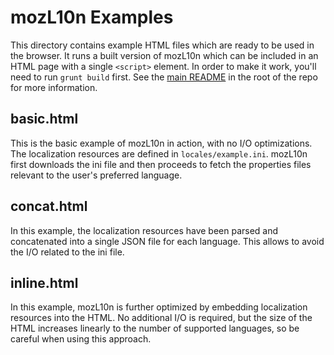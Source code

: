 mozL10n Examples
================

This directory contains example HTML files which are ready to be used in the 
browser.  It runs a built version of mozL10n which can be included in an HTML 
page with a single `<script>` element.  In order to make it work, you'll need 
to run `grunt build` first.  See the [main README][] in the root of the repo 
for more information.

[main README]: ../README.md


basic.html
------------

This is the basic example of mozL10n in action, with no I/O optimizations.  The 
localization resources are defined in `locales/example.ini`.  mozL10n first 
downloads the ini file and then proceeds to fetch the properties files relevant 
to the user's preferred language.


concat.html
-----------

In this example, the localization resources have been parsed and concatenated 
into a single JSON file for each language.  This allows to avoid the I/O 
related to the ini file.


inline.html
-----------

In this example, mozL10n is further optimized by embedding localization resources 
into the HTML.  No additional I/O is required, but the size of the HTML 
increases linearly to the number of supported languages, so be careful when 
using this approach.
